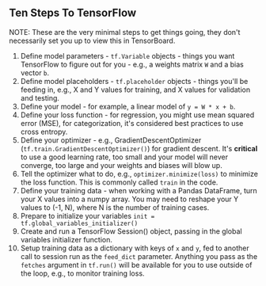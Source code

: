 ## Ten Steps To TensorFlow

NOTE:  These are the very minimal steps to get things going, they don't necessarily set you up to view this in TensorBoard.



1.  Define model parameters - `tf.Variable` objects - things you want TensorFlow to figure out for you - e.g., a weights matrix `W` and a bias vector `b`.
2.  Define model placeholders - `tf.placeholder` objects - things you'll be feeding in, e.g., X and Y values for training, and X values for validation and testing.
3.  Define your model - for example, a linear model of `y = W * x + b`.
4.  Define your loss function - for regression, you might use mean squared error (MSE), for categorization, it's considered best practices to use cross entropy.
5.  Define your optimizer - e.g., GradientDescentOptimizer (`tf.train.GradientDescentOptimizer()`) for gradient descent.  It's **critical** to use a good learning rate, too small and your model will never converge, too large and your weights and biases will blow up.
6.  Tell the optimizer what to do, e.g., `optimizer.minimize(loss)` to minimize the loss function.  This is commonly called `train` in the code.
7.  Define your training data - when working with a Pandas DataFrame, turn your X values into a numpy array.  You may need to reshape your Y values to (-1, N), where N is the number of training cases.
8.  Prepare to initialize your variables `init = tf.global_variables_initializer()`
9.  Create and run a TensorFlow Session() object, passing in the global variables initializer function.
10.  Setup training data as a dictionary with keys of `x` and `y`, fed to another call to session run as the `feed_dict` parameter.  Anything you pass as the `fetches` argument in `tf.run()` will be available for you to use outside of the loop, e.g., to monitor training loss.
